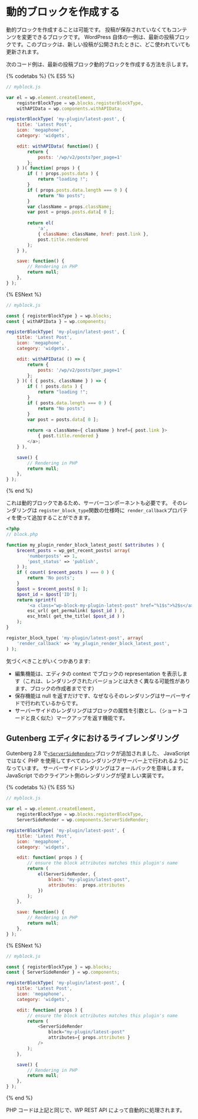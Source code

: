 <!-- # Creating dynamic blocks -->
# 動的ブロックを作成する

<!-- It is possible to create dynamic blocks. These are blocks that can change their content even if the post is not saved. One example from WordPress itself is the latest posts block. This block will update everywhere it is used when a new post is published. -->
動的ブロックを作成することは可能です。 投稿が保存されていなくてもコンテンツを変更できるブロックです。 WordPress 自体の一例は、最新の投稿ブロックです。このブロックは、新しい投稿が公開されたときに、どこ使われていても更新されます。

<!-- The following code example shows how to create the latest post block dynamic block. -->
次のコード例は、最新の投稿ブロック動的ブロックを作成する方法を示します。

{% codetabs %}
{% ES5 %}
```js
// myblock.js

var el = wp.element.createElement,
	registerBlockType = wp.blocks.registerBlockType,
	withAPIData = wp.components.withAPIData;

registerBlockType( 'my-plugin/latest-post', {
	title: 'Latest Post',
	icon: 'megaphone',
	category: 'widgets',

	edit: withAPIData( function() {
		return {
			posts: '/wp/v2/posts?per_page=1'
		};
	} )( function( props ) {
		if ( ! props.posts.data ) {
			return "loading !";
		}
		if ( props.posts.data.length === 0 ) {
			return "No posts";
		}
		var className = props.className;
		var post = props.posts.data[ 0 ];
		
		return el(
			'a', 
			{ className: className, href: post.link },
			post.title.rendered
		);
	} ),

	save: function() {
		// Rendering in PHP
		return null;
	},
} );
```
{% ESNext %}
```js
// myblock.js

const { registerBlockType } = wp.blocks;
const { withAPIData } = wp.components;

registerBlockType( 'my-plugin/latest-post', {
	title: 'Latest Post',
	icon: 'megaphone',
	category: 'widgets',

	edit: withAPIData( () => {
		return {
			posts: '/wp/v2/posts?per_page=1'
		};
	} )( ( { posts, className } ) => {
		if ( ! posts.data ) {
			return "loading !";
		}
		if ( posts.data.length === 0 ) {
			return "No posts";
		}
		var post = posts.data[ 0 ];
		
		return <a className={ className } href={ post.link }>
			{ post.title.rendered }
		</a>;
	} ),

	save() {
		// Rendering in PHP
		return null;
	},
} );
```
{% end %}

<!-- Because it is a dynamic block it also needs a server component. The rendering can be added using the `render_callback` property when using the `register_block_type` function. -->
これは動的ブロックであるため、サーバーコンポーネントも必要です。 そのレンダリングは `register_block_type`関数の仕様時に` render_callback`プロパティを使って追加することができます。

```php
<?php
// block.php

function my_plugin_render_block_latest_post( $attributes ) {
	$recent_posts = wp_get_recent_posts( array(
		'numberposts' => 1,
		'post_status' => 'publish',
	) );
	if ( count( $recent_posts ) === 0 ) {
		return 'No posts';
	}
	$post = $recent_posts[ 0 ];
	$post_id = $post['ID'];
	return sprintf(
		'<a class="wp-block-my-plugin-latest-post" href="%1$s">%2$s</a>',
		esc_url( get_permalink( $post_id ) ),
		esc_html( get_the_title( $post_id ) )
	);
}

register_block_type( 'my-plugin/latest-post', array(
	'render_callback' => 'my_plugin_render_block_latest_post',
) );
```

<!-- There are a few things to notice: -->
気づくべきことがいくつかあります:

<!-- * The edit function still shows a representation of the block in the editor's context (this could be very different from the rendered version, it's up to the block's author)
* The save function just returns null because the rendering is performed server-side.
* The server-side rendering is a function taking the block attributes as an argument and returning the markup (quite similar to shortcodes) -->
* 編集機能は、エディタの context でブロックの representation を表示します（これは、レンダリングされたバージョンとは大きく異なる可能性があります、ブロックの作成者までです）
* 保存機能は null を返すだけです、なぜならそのレンダリングはサーバーサイドで行われているからです。
* サーバーサイドのレンダリングはブロックの属性を引数とし、（ショートコードと良く似た）マークアップを返す機能です。

<!-- ## Live rendering in Gutenberg editor -->
## Gutenberg エディタにおけるライブレンダリング

<!-- Gutenberg 2.8 added the [`<ServerSideRender>`](https://github.com/WordPress/gutenberg/tree/master/components/server-side-render) block which enables all the rendering to take place on the server using PHP rather than in JavaScript. Server-side render is meant as a fallback; client-side rendering in JavaScript is the preferred implementation. -->
Gutenberg 2.8 で[`<ServerSideRender>`](https://github.com/WordPress/gutenberg/tree/master/components/server-side-render)ブロックが追加されました、 JavaScript ではなく PHP を使用してすべてのレンダリングがサーバー上で行われるようになっています。 サーバーサイドレンダリングはフォールバックを意味します。JavaScript でのクライアント側のレンダリングが望ましい実装です。

{% codetabs %}
{% ES5 %}
```js
// myblock.js

var el = wp.element.createElement,
	registerBlockType = wp.blocks.registerBlockType,
	ServerSideRender = wp.components.ServerSideRender;

registerBlockType( 'my-plugin/latest-post', {
	title: 'Latest Post',
	icon: 'megaphone',
	category: 'widgets',

	edit: function( props ) {
		// ensure the block attributes matches this plugin's name
		return (
			el(ServerSideRender, {
				block: "my-plugin/latest-post",
				attributes:  props.attributes
			})
		);
	},

	save: function() {
		// Rendering in PHP
		return null;
	},
} );
```
{% ESNext %}
```js
// myblock.js

const { registerBlockType } = wp.blocks;
const { ServerSideRender } = wp.components;

registerBlockType( 'my-plugin/latest-post', {
	title: 'Latest Post',
	icon: 'megaphone',
	category: 'widgets',

	edit: function( props ) {
		// ensure the block attributes matches this plugin's name
		return (
			<ServerSideRender
				block="my-plugin/latest-post"
				attributes={ props.attributes }
			/>
		);
	},

	save() {
		// Rendering in PHP
		return null;
	},
} );
```
{% end %}

<!-- The PHP code is the same as above and is automatically handled through the WP REST API. -->
PHP コードは上記と同じで、WP REST API によって自動的に処理されます。

